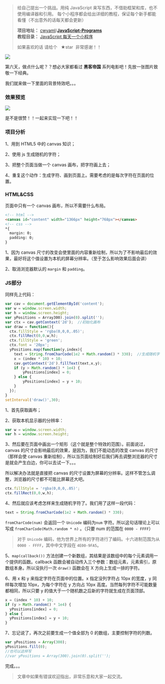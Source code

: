 > 给自己提出一个挑战。用纯 JavaScript 来写东西，不借助框架和库，也不使用编译器和引用。
> 每个小程序都会给出详细的教程，保证每个新手都能看懂（不出意外的话每天都会更新） <br>
>
> **项目地址：** [cwyaml](https://github.com/cwyaml)/**[JavaScript-Programs](https://github.com/cwyaml/JavaScript-Programs)**  <br>
> **教程目录：** [JavaScript 每天一个小程序](http://www.jianshu.com/p/81d379ba9003) <br>
>
> 如果喜欢的话 请给个   ★star  非常感谢！！

![](http://upload-images.jianshu.io/upload_images/4030390-e2319aac51b540df.jpg?imageMogr2/auto-orient/strip%7CimageView2/2/w/1240)

第六天，做点什么呢？？想必大家都看过 **黑客帝国** 系列电影吧！先放一张图片致敬一下经典。

我们就来做一下里面的背景特效吧。。。

### 效果预览

![](http://upload-images.jianshu.io/upload_images/4030390-d91d804e7e25ba91.gif?imageMogr2/auto-orient/strip)

是不是很赞！！一起来实现一下吧！！

### 项目分析
1、用到 HTML5 中的 canvas 知识；

2、使用 js 生成随机的字符；

3、把整个页面当做一个 canvas 画布，把字符画上去；

4、重复这个动作：生成字符、画到页面上。需要考虑的是每次字符在页面的位置。

### HTML&CSS
页面中只有一个 canvas 画布，所以不需要什么布局。
``` html
<!-- html -->
<canvas id="content" width="1366px" height="768px"></canvas>
<!-- css -->
*{
  margin: 0;
  padding: 0;
}
```

1、因为 canvas 尺寸的改变会使里面的内容重新绘制，所以为了不影响最后的效果，最好将这个值设置为本机的屏幕分辨率。（至于怎么影响效果后面会讲）

2、取消浏览器默认的 `margin` 和 `padding`。

### JS部分
同样先上代码：
``` js
var cav = document.getElementById('content');
var w = window.screen.width;
var h = window.screen.height;
var yPositions = Array300).join(0).split('');   
var ctx = cav.getContext('2d');  //初始化画布
var draw = function(){
  ctx.fillStyle = 'rgba(0,0,0,.05)';
  ctx.fillRect(0,0,w,h);
  ctx.fillStyle = 'green';
  ctx.font = '20px';
  yPositions.map(function(y,index){  
    text = String.fromCharCode(1e2 + Math.random() * 330);  //生成随机字母
    x = (index * 10) + 10;
    cav.getContext('2d').fillText(text,x,y);
    if (y > Math.random() * 1e4) {
        yPositions[index] = 0;
    } else {
        yPositions[index] = y + 10;
    }
  });
}
setInterval('draw()',30);
```
1、首先获取画布；

2、获取本机显示器的分辨率：
``` js
var w = window.screen.width;
var h = window.screen.height;
```

3、然后要在页面中画出一个矩形（这个就是整个特效的范围）。前面说过，canvas 的尺寸会影响最后的效果，是因为，我们不能动态的改变 canvas 的尺寸（那样会使 canvas 重新绘制），所以当页面绘制好后我们再去调整浏览器的尺寸是就会产生白边，你可以去试一下。。。

所以解决办法就是直接把 canvas 的尺寸设置为屏幕的分辨率。这样不管怎么调整，浏览器的尺寸都不可能比屏幕还大吧。
``` js
ctx.fillStyle = 'rgba(0,0,0,.05)';
ctx.fillRect(0,0,w,h);
```

4、然后就应该考虑怎样来生成随机字符了。我们用了这样一段代码：
``` js
text = String.fromCharCode(1e2 + Math.random() * 330);
```
`fromCharCode(num)` 会返回一个 `Unicode` 编码为`num` 字符。所以这句话理论上可以写成 `fromCharCode(Math.random * n)` 。（只要 num 的范围在 `0000 - FFFF`）
> 对于 `Unicode` 编码，他为世界上所有的字符进行了编码。十六进制范围为从 `0000 - FFFF`，其中中文字段在 `4E00-9FA5`。

5、`map(callback())` 方法创建一个新数组，其结果是该数组中的每个元素调用一个提供的函数。callback 函数会被自动传入三个参数：数组元素，元素索引，原数组本身。所以没执行一次 `draw()` 函数会在 X 方向上生成一排的字符。

6、用 x 和 y 来指定字符在页面中的位置。x 指定没列字符占 10px 的宽度，y 同样每次增加 10px，为每个字符在 y 方向占 10px 高度。当然每列字符不可能数量都相同，所以只要 y 的值大于一个随机数之后新的字符就生成在页面顶部。
``` js
x = (index * 10) + 10;
if (y > Math.random() * 1e4) {
  yPositions[index] = 0;
} else {
  yPositions[index] = y + 10;
}
```

7、忘记说了，再次之前要生成一个值全部为 0 的数组，主要控制字符的列数。
``` js
var yPositions = Array(300);
yPositions.fill(0);
//也可以这样写
//var yPositions = Array(300).join(0).split('');
```

完成。。。

> 文章中如果有错误欢迎指出，非常乐意和大家一起交流。
